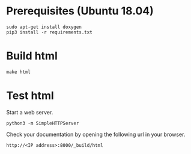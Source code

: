# Prerequisites (Ubuntu 18.04)

```
sudo apt-get install doxygen
pip3 install -r requirements.txt
```

# Build html

```
make html
```

# Test html

Start a web server.

```
python3 -m SimpleHTTPServer
```

Check your documentation by opening the following url in your browser.

```
http://<IP address>:8000/_build/html
```
